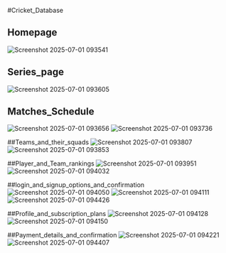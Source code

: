 #Cricket_Database

##  Homepage
![Screenshot 2025-07-01 093541](https://github.com/user-attachments/assets/ec727d5f-3d82-484f-9785-f6897ce4b233)

## Series_page
![Screenshot 2025-07-01 093605](https://github.com/user-attachments/assets/f2d754f3-ad73-441d-a1ac-1e884f304295)

## Matches_Schedule
![Screenshot 2025-07-01 093656](https://github.com/user-attachments/assets/e6dfbfd1-edd1-49c6-bea2-10fb718a4d88)
![Screenshot 2025-07-01 093736](https://github.com/user-attachments/assets/bcece807-f39c-4d5e-9ae9-ad8a2820d052)

##Teams_and_their_squads
![Screenshot 2025-07-01 093807](https://github.com/user-attachments/assets/f486f645-0471-4bbe-aa59-cdd210d48f08)
![Screenshot 2025-07-01 093853](https://github.com/user-attachments/assets/a08f48ff-bc8d-48a3-b615-d1045b6af7bb)

##Player_and_Team_rankings
![Screenshot 2025-07-01 093951](https://github.com/user-attachments/assets/93b2c695-198f-4739-8f68-b9d32493fef4)
![Screenshot 2025-07-01 094032](https://github.com/user-attachments/assets/230d5ba4-4411-4e9c-84e3-b1283d6af234)

##login_and_signup_options_and_confirmation
![Screenshot 2025-07-01 094050](https://github.com/user-attachments/assets/8afb2862-d2ff-44f9-a776-7a1a001158a4)
![Screenshot 2025-07-01 094111](https://github.com/user-attachments/assets/dd2f277c-c4dd-4faf-b679-38451aca7828)
![Screenshot 2025-07-01 094426](https://github.com/user-attachments/assets/3d6e562a-2f24-4328-92ae-8043a5bf0f76)

##Profile_and_subscription_plans
![Screenshot 2025-07-01 094128](https://github.com/user-attachments/assets/a1a5590e-9a36-4e5f-a525-736742d3598f)
![Screenshot 2025-07-01 094150](https://github.com/user-attachments/assets/ec67d806-0927-414f-8923-8e4461a35106)

##Payment_details_and_confirmation
![Screenshot 2025-07-01 094221](https://github.com/user-attachments/assets/5b6d144d-536c-4f96-a12f-5c5e43f602a6)
![Screenshot 2025-07-01 094407](https://github.com/user-attachments/assets/07d36ffc-ad34-4e9b-82f9-94ddbea26c22)

